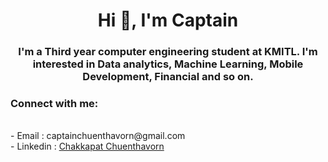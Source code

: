 <h1 align="center">Hi 👋, I'm Captain</h1>
<h3 align="center">I'm a Third year computer engineering student at KMITL. I'm interested in Data analytics, Machine Learning, Mobile Development, Financial and so on.</h3>

<h3 align="left">Connect with me:</h3>   <br />
- Email : captainchuenthavorn@gmail.com   <br />
- Linkedin : <a href="https://www.linkedin.com/in/chakkapat-chuenthavorn-82ba3619b/">Chakkapat Chuenthavorn</a>    <br />
<p align="left">
</p>
